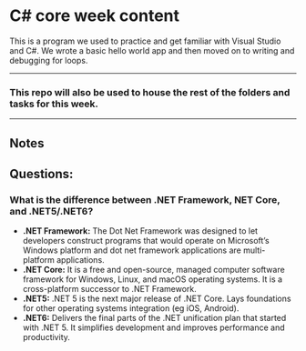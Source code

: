 # C# core week content

This is a program we used to practice and get familiar with Visual Studio and C#. 
We wrote a basic hello world app and then moved on to writing and debugging for loops.

---

### This repo will also be used to house the rest of the folders and tasks for this week.

---

## Notes


## Questions:

### What is the difference between .NET Framework, NET Core, and .NET5/.NET6?
  - **.NET Framework:** The Dot Net Framework was designed to let developers construct programs that would operate on Microsoft’s Windows platform and dot net framework applications are multi-platform applications.
  - **.NET Core:** It is a free and open-source, managed computer software framework for Windows, Linux, and macOS operating systems. It is a cross-platform successor to .NET Framework. 
  - **.NET5:** .NET 5 is the next major release of .NET Core. Lays foundations for other operating systems integration (eg iOS, Android).
  - **.NET6:** Delivers the final parts of the .NET unification plan that started with .NET 5. It simplifies development and improves performance and productivity.

